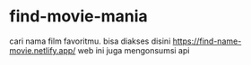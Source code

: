 # find-movie-mania
cari nama film favoritmu. bisa diakses disini https://find-name-movie.netlify.app/
web ini juga mengonsumsi api 
